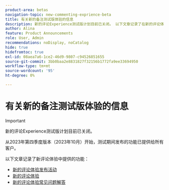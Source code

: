 ```yaml
---
product-area: betas
navigation-topic: new-commenting-exprience-beta
title: 有关新的备注测试版体验的信息
description: 新的评论Experience测试版计划目前已关闭。 以下文章记录了在新的评论体验中提供的功能。
author: Alina
feature: Product Announcements
role: User, Admin
recommendations: noDisplay, noCatalog
hide: true
hidefromtoc: true
exl-id: 08aea7a6-1ce2-46d9-9807-c94526851655
source-git-commit: 3bb0baa2e8831827f32156b1772fa9ee33694950
workflow-type: tm+mt
source-wordcount: '95'
ht-degree: 0%

---
```


# 有关新的备注测试版体验的信息

>[!IMPORTANT]
>
>新的评论Experience测试版计划目前已关闭。
>
>从2023年第四季度版本（2023年10月）开始，测试期间发布的功能已提供给所有客户。


以下文章记录了新评论体验中提供的功能：

* [新的评论体验发布活动](../new-commenting-experience-beta/new-commenting-beta-experience-release-activity.md)
* [新的评论体验](../new-commenting-experience-beta/unified-commenting-experience.md)
* [新的评论体验常见问题解答](../new-commenting-experience-beta/new-commenting-faq.md)
